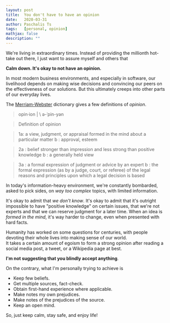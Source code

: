 ```yaml
---
layout: post
title:  You don't have to have an opinion
date:   2020-03-31
author: Paschalis Ts
tags:   [personal, opinion]
mathjax: false
description: ""
---
```


We're living in extraordinary times. Instead of providing the millionth hot-take out there, I just want to assure myself and others that 

**Calm down. It's okay to not have an opinion.**

In most modern business environments, and especially in software, our livelihood depends on making wise decisions and convincing our peers on the effectiveness of our solutions. But this ultimately creeps into other parts of our everyday lives.

The [Merriam-Webster](https://www.merriam-webster.com/dictionary/opinion) dictionary gives a few definitions of *opinion*.

> opin·ion | \ ə-ˈpin-yən

> Definition of opinion

> 1a: a view, judgment, or appraisal formed in the mind about a particular matter
> b : approval, esteem 

> 2a : belief stronger than impression and less strong than positive knowledge
> b : a generally held view

> 3a : a formal expression of judgment or advice by an expert
> b : the formal expression (as by a judge, court, or referee) of the legal reasons and principles upon which a legal decision is based

In today's information-heavy environment, we're constantly bombarded, asked to pick sides, on *way too complex* topics, with limited information. 

It's okay to admit that *we don't know*. It's okay to admit that it's outright impossible to have "positive knowledge" on certain issues, that we're not experts and that we can reserve judgment for a later time. When an idea is *formed in the mind*, it's way harder to change, even when presented with hard facts.

Humanity has worked on some questions for centuries, with people devoting their whole lives into making sense of our world.    
It takes a certain amount of egoism to form a strong opinion after reading a social media post, a tweet, or a Wikipedia page at best. 

**I'm not suggesting that you blindly accept anything**.

On the contrary, what I'm personally trying to achieve is 

* Keep few beliefs. 
* Get multiple sources, fact-check.
* Obtain first-hand experience where applicable.
* Make notes my own prejudices.
* Make notes of the prejudices of the source.
* Keep an open mind. 

So, just keep calm, stay safe, and enjoy life!
